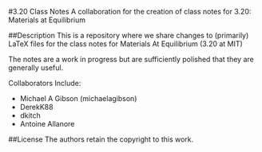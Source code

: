 #3.20 Class Notes
A collaboration for the creation of class notes for 3.20: Materials at Equilibrium

##Description
This is a repository where we share changes to (primarily) LaTeX files for the class notes for Materials At Equilibrium (3.20 at MIT)

The notes are a work in progress but are sufficiently polished that they are generally useful.

Collaborators Include:
* Michael A Gibson (michaelagibson)
* DerekK88
* dkitch
* Antoine Allanore

##License
The authors retain the copyright to this work.
